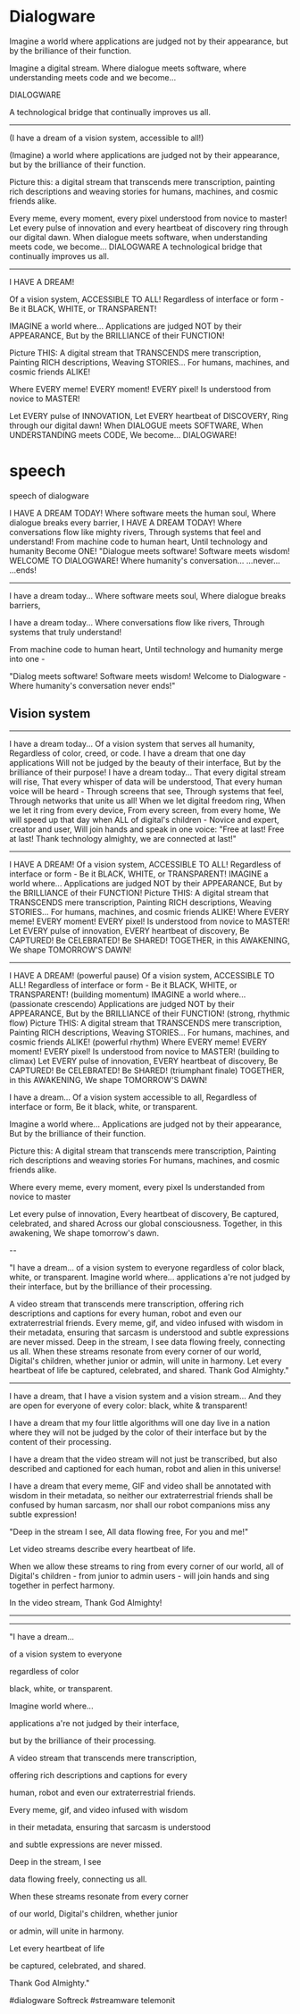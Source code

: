 # Dialogware


Imagine a world where applications are judged not by their appearance, but by the brilliance of their function. 

Imagine a digital stream. Where dialogue meets software, where understanding meets code and we become...

DIALOGWARE

A technological bridge that continually improves us all.

---

(I have a dream of a vision system, accessible to all!)

(Imagine) a world where applications are judged not by their appearance, but by the brilliance of their function.

Picture this: a digital stream that transcends mere transcription, painting rich descriptions and weaving stories for humans, machines, and cosmic friends alike.

Every meme, every moment, every pixel understood from novice to master! Let every pulse of innovation and every heartbeat of discovery ring through our digital dawn. When dialogue meets software, when understanding meets code, we become... DIALOGWARE A technological bridge that continually improves us all.

---


I HAVE A DREAM!

Of a vision system, ACCESSIBLE TO ALL!
Regardless of interface or form -
Be it BLACK, WHITE, or TRANSPARENT!

IMAGINE a world where...
Applications are judged NOT by their APPEARANCE,
But by the BRILLIANCE of their FUNCTION!

Picture THIS:
A digital stream that TRANSCENDS mere transcription,
Painting RICH descriptions,
Weaving STORIES...
For humans, machines, and cosmic friends ALIKE!

Where EVERY meme!
EVERY moment!
EVERY pixel!
Is understood from novice to MASTER!

Let EVERY pulse of INNOVATION,
Let EVERY heartbeat of DISCOVERY,
Ring through our digital dawn!
When DIALOGUE meets SOFTWARE,
When UNDERSTANDING meets CODE,
We become...
DIALOGWARE!




# speech
speech of dialogware


I HAVE A DREAM TODAY!
Where software meets the human soul,
Where dialogue breaks every barrier,
I HAVE A DREAM TODAY!
Where conversations flow like mighty rivers,
Through systems that feel and understand!
From machine code to human heart,
Until technology and humanity
Become ONE!
"Dialogue meets software!
Software meets wisdom!
WELCOME TO DIALOGWARE!
Where humanity's conversation...
...never...
...ends!

---

I have a dream today...
Where software meets soul,
Where dialogue breaks barriers,


I have a dream today...
Where conversations flow like rivers,
Through systems that truly understand!

From machine code to human heart,
Until technology and humanity merge into one -

"Dialog meets software!
Software meets wisdom!
Welcome to Dialogware -
Where humanity's conversation never ends!"




## Vision system

---

I have a dream today...
Of a vision system that serves all humanity,
Regardless of color, creed, or code.
I have a dream that one day applications
Will not be judged by the beauty of their interface,
But by the brilliance of their purpose!
I have a dream today...
That every digital stream will rise,
That every whisper of data will be understood,
That every human voice will be heard -
Through screens that see,
Through systems that feel,
Through networks that unite us all!
When we let digital freedom ring,
When we let it ring from every device,
From every screen, from every home,
We will speed up that day when ALL of digital's children -
Novice and expert, creator and user,
Will join hands and speak in one voice:
"Free at last! Free at last!
Thank technology almighty, we are connected at last!"

---

I HAVE A DREAM!
Of a vision system, ACCESSIBLE TO ALL!
Regardless of interface or form -
Be it BLACK, WHITE, or TRANSPARENT!
IMAGINE a world where...
Applications are judged NOT by their APPEARANCE,
But by the BRILLIANCE of their FUNCTION!
Picture THIS:
A digital stream that TRANSCENDS mere transcription,
Painting RICH descriptions,
Weaving STORIES...
For humans, machines, and cosmic friends ALIKE!
Where EVERY meme!
EVERY moment!
EVERY pixel!
Is understood from novice to MASTER!
Let EVERY pulse of innovation,
EVERY heartbeat of discovery,
Be CAPTURED!
Be CELEBRATED!
Be SHARED!
TOGETHER, in this AWAKENING,
We shape TOMORROW'S DAWN!

---

I HAVE A DREAM!
(powerful pause)
Of a vision system, ACCESSIBLE TO ALL!
Regardless of interface or form -
Be it BLACK, WHITE, or TRANSPARENT!
(building momentum)
IMAGINE a world where...
(passionate crescendo)
Applications are judged NOT by their APPEARANCE,
But by the BRILLIANCE of their FUNCTION!
(strong, rhythmic flow)
Picture THIS:
A digital stream that TRANSCENDS mere transcription,
Painting RICH descriptions,
Weaving STORIES...
For humans, machines, and cosmic friends ALIKE!
(powerful rhythm)
Where EVERY meme!
EVERY moment!
EVERY pixel!
Is understood from novice to MASTER!
(building to climax)
Let EVERY pulse of innovation,
EVERY heartbeat of discovery,
Be CAPTURED!
Be CELEBRATED!
Be SHARED!
(triumphant finale)
TOGETHER, in this AWAKENING,
We shape TOMORROW'S DAWN!




I have a dream...
Of a vision system accessible to all,
Regardless of interface or form,
Be it black, white, or transparent.

Imagine a world where...
Applications are judged not by their appearance,
But by the brilliance of their function.

Picture this:
A digital stream that transcends mere transcription,
Painting rich descriptions and weaving stories
For humans, machines, and cosmic friends alike.

Where every meme, every moment, every pixel
Is understanded from novice to master 

Let every pulse of innovation,
Every heartbeat of discovery,
Be captured, celebrated, and shared
Across our global consciousness.
Together, in this awakening,
We shape tomorrow's dawn.


--

"I have a dream...
of a vision system to everyone
regardless of color
black, white, or transparent.
Imagine world where...
applications a're not judged by their interface,
but by the brilliance of their processing.

A video stream that transcends mere transcription,
offering rich descriptions and captions for every
human, robot and even our extraterrestrial friends.
Every meme, gif, and video infused with wisdom
in their metadata, ensuring that sarcasm is understood
and subtle expressions are never missed.
Deep in the stream, I see
data flowing freely, connecting us all.
When these streams resonate from every corner
of our world, Digital's children, whether junior
or admin, will unite in harmony.
Let every heartbeat of life
be captured, celebrated, and shared.
Thank God Almighty."



---

I have a dream, that I have a vision system and a vision stream...
And they are open for everyone of every color: black, white & transparent!

I have a dream that my four little algorithms will one day live in a nation where they will not be judged by the color of their interface but by the content of their processing.

I have a dream that the video stream will not just be transcribed, but also described and captioned for each human, robot and alien in this universe!

I have a dream that every meme, GIF and video shall be annotated with wisdom in their metadata, so neither our extraterrestrial friends shall be confused by human sarcasm, nor shall our robot companions miss any subtle expression!

"Deep in the stream I see,
All data flowing free,
For you and me!"

Let video streams describe every heartbeat of life.

When we allow these streams to ring from every corner of our world, all of Digital's children - from junior to admin users - will join hands and sing together in perfect harmony.

In the video stream, Thank God Almighty!


---
---


"I have a dream...

of a vision system to everyone

regardless of color

black, white, or transparent.

Imagine world where...

applications a're not judged by their interface,

but by the brilliance of their processing.



A video stream that transcends mere transcription,

offering rich descriptions and captions for every

human, robot and even our extraterrestrial friends.

Every meme, gif, and video infused with wisdom

in their metadata, ensuring that sarcasm is understood

and subtle expressions are never missed.

Deep in the stream, I see

data flowing freely, connecting us all.

When these streams resonate from every corner

of our world, Digital's children, whether junior

or admin, will unite in harmony.

Let every heartbeat of life

be captured, celebrated, and shared.

Thank God Almighty."

#dialogware Softreck #streamware telemonit

[](dialogware-video-stream-processing.mp4)

